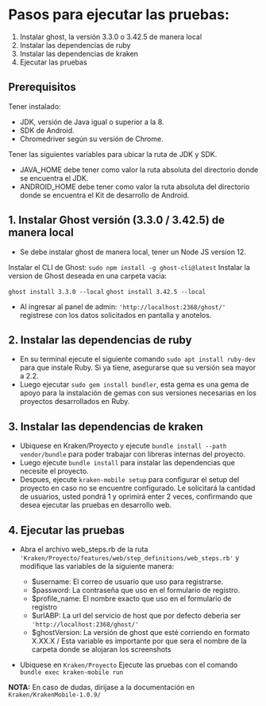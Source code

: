 # Pasos para ejecutar las pruebas:
1. Instalar ghost, la versión 3.3.0 o 3.42.5 de manera local
2. Instalar las dependencias de ruby
3. Instalar las dependencias de kraken
4. Ejecutar las pruebas

## Prerequisitos
Tener instalado:
- JDK, versión de Java igual o superior a la 8.
- SDK de Android.
- Chromedriver según su versión de Chrome.

Tener las siguientes variables para ubicar la ruta de JDK y SDK.
- JAVA_HOME debe tener como valor la ruta absoluta del directorio donde se encuentra el JDK.
- ANDROID_HOME debe tener como valor la ruta absoluta del directorio donde se encuentra el Kit de desarrollo de Android.

## 1. Instalar Ghost versión (3.3.0 / 3.42.5) de manera local
- Se debe instalar ghost de manera local, tener un Node JS version 12.

Instalar el CLI de Ghost:
```sudo npm install -g ghost-cli@latest```
Instalar la version de Ghost deseada en una carpeta vacia:

```ghost install 3.3.0 --local```
```ghost install 3.42.5 --local```

- Al ingresar al panel de admin: ```'http://localhost:2368/ghost/'``` registrese con los datos solicitados en pantalla y anotelos.


## 2. Instalar las dependencias de ruby
- En su terminal ejecute el siguiente comando ```sudo apt install ruby-dev``` para que instale Ruby. Si ya tiene, asegurarse que su versión sea mayor a 2.2.
- Luego ejecutar ```sudo gem install bundler```, esta gema es una gema de apoyo para la instalación de gemas con sus versiones necesarias en los proyectos desarrollados en Ruby.

## 3. Instalar las dependencias de kraken
- Ubiquese en Kraken/Proyecto y ejecute ```bundle install --path vendor/bundle``` para poder trabajar con libreras internas del proyecto.
- Luego ejecute ```bundle install``` para instalar las dependencias que necesite el proyecto.
- Despues, ejecute ```kraken-mobile setup``` para configurar el setup del proyecto en caso no se encuentre configurado. Le solicitará la cantidad de usuarios, usted pondrá 1 y oprimirá enter 2 veces, confirmando que desea ejecutar las pruebas en desarrollo web.

## 4. Ejecutar las pruebas

- Abra el archivo web_steps.rb de la ruta ```'Kraken/Proyecto/features/web/step_definitions/web_steps.rb'``` y modifique las variables de la siguiente manera:

    * $username: El correo de usuario que uso para registrarse.
    * $password: La contraseña que uso en el formulario de registro.
    * $profile_name: El nombre exacto que uso en el formulario de registro
    * $urlABP: La url del servicio de host que por defecto deberìa ser ```'http://localhost:2368/ghost/'```
    * $ghostVersion: La versión de ghost que esté corriendo  en formato X.XX.X / Esta variable es importante por que sera el nombre de la carpeta donde se alojaran los screenshots

- Ubiquese en ```Kraken/Proyecto``` Ejecute las pruebas con el comando ```bundle exec kraken-mobile run```


**NOTA:** En caso de dudas, dirijase a la documentación en ```Kraken/KrakenMobile-1.0.9/```
